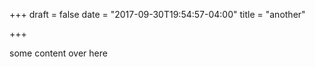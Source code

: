 +++
draft = false
date = "2017-09-30T19:54:57-04:00"
title = "another"

+++

some content over here
